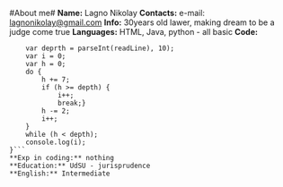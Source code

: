 #About me#
**Name:** Lagno Nikolay
**Contacts:** e-mail: lagnonikolay@gmail.com
**Info:** 30years old lawer, making dream to be a judge come true
**Languages:** HTML, Java, python - all basic
**Code:** 
```function main () {
    var deprth = parseInt(readLine), 10);
    var i = 0;
    var h = 0;
    do {
        h += 7;
        if (h >= depth) {
            i++;
            break;}
        h -= 2;
        i++;
    }
    while (h < depth);
    console.log(i);
}```
**Exp in coding:** nothing
**Education:** UdSU - jurisprudence
**English:** Intermediate
